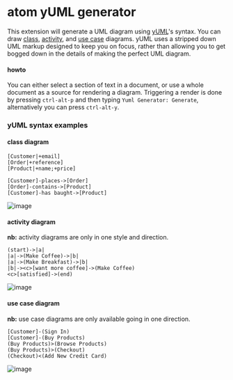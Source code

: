 # atom yUML generator

This extension will generate a UML diagram using [yUML](https://yuml.me/)'s syntax. You can draw [class](https://yuml.me/diagram/scruffy/class/samples), [activity](https://yuml.me/diagram/scruffy/activity/samples), and [use case](https://yuml.me/diagram/scruffy/usecase/samples) diagrams. yUML uses a stripped down UML markup designed to keep you on focus, rather than allowing you to get bogged down in the details of making the perfect UML diagram.

#### howto

You can either select a section of text in a document, or use a whole document as a source for rendering a diagram. Triggering a render is done by pressing ```ctrl-alt-p``` and then typing ```Yuml Generator: Generate```, alternatively you can press ```ctrl-alt-y```.

### yUML syntax examples

#### class diagram

```yuml:class
[Customer|+email]
[Order|+reference]
[Product|+name;+price]

[Customer]-places->[Order]
[Order]-contains->[Product]
[Customer]-has baught->[Product]
```

![image][classdiagram]

[classdiagram]:https://yuml.me/diagram/scruffy;dir:lr/class/%252F%252F+Cool+Class+Diagram%2C+%5BCustomer%7C-forname%3Astring%3Bsurname%3Astring%7CdoShiz()%5D%3C%3E-orders*%3E%5BOrder%5D%2C+%5BOrder%5D%2B%2B-0..*%3E%5BLineItem%5D%2C+%5BOrder%5D-%5Bnote%3AAggregate+root%7Bbg%3Awheat%7D%5D.svg "Example of rendered class diagram"

#### activity diagram

**nb:** activity diagrams are only in one style and direction.

```yuml:activity
(start)->|a|
|a|->(Make Coffee)->|b|
|a|->(Make Breakfast)->|b|
|b|-><c>[want more coffee]->(Make Coffee)
<c>[satisfied]->(end)
```

![image][activitydiagram]

[activitydiagram]: https://yuml.me/diagram/scruffy;dir:lr/activity/(start)-%3E%7Ca%7C%2C%7Ca%7C-%3E(Make+Coffee)-%3E%7Cb%7C%2C%7Ca%7C-%3E(Make+Breakfast)-%3E%7Cb%7C%2C%7Cb%7C-%3E%3Cc%3E%5Bwant+more+coffee%5D-%3E(Make+Coffee)%2C%3Cc%3E%5Bsatisfied%5D-%3E(end).svg "Example of rendered activity diagram"

#### use case diagram

**nb:** use case diagrams are only available going in one direction.

```yuml:usecase
[Customer]-(Sign In)
[Customer]-(Buy Products)
(Buy Products)>(Browse Products)
(Buy Products)>(Checkout)
(Checkout)<(Add New Credit Card)
```

![image][usecasediagram]

[usecasediagram]: https://yuml.me/diagram/scruffy/usecase/[Customer]-(Sign%20In),%20[Customer]-(Buy%20Products),%20(Buy%20Products)%3E(Browse%20Products),%20(Buy%20Products)%3E(Checkout),%20(Checkout)%3C(Add%20New%20Credit%20Card).svg "Example of rendered use case diagram"
